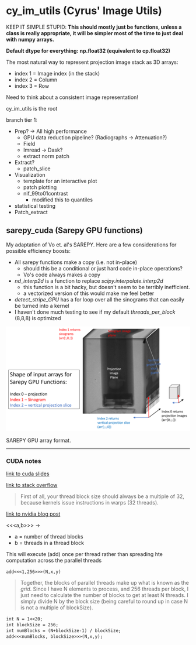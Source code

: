 # cy_im_utils (Cyrus' Image Utils)

KEEP IT SIMPLE STUPID:
**This should mostly just be functions, unless a class is really appropriate,
it will be simpler most of the time to just deal with numpy arrays.**

**Default dtype for everything: np.float32 (equivalent to cp.float32)**

The most natural way to represent projection image stack as 3D arrays:
- index 1 = Image index (in the stack)
- index 2 = Column
- index 3 = Row

Need to think about a consistent image representation!

cy_im_utils is the root

branch tier 1:
- Prep? -> All high performance
  - GPU data reduction pipeline? (Radiographs -> Attenuation?)
  - Field
  - Imread -> Dask?
  - extract norm patch
- Extract?
  - patch_slice
- Visualization
  - template for an interactive plot
  - patch plotting
  - nif_99to01contrast
    - modified this to quantiles
- statistical testing
- Patch_extract

## sarepy_cuda (Sarepy GPU functions)

My adaptation of Vo et. al's SAREPY. Here are a few considerations for possible
efficiency boosts:
- All sarepy functions make a copy (i.e. not in-place) 
    - should this be a conditional or just hard code in-place operations?
    - Vo's code always makes a copy
- *nd_interp2d* is a function to replace *scipy.interpolate.interp2d*
    - this function is a bit hacky, but doesn't seem to be terribly
      inefficient.
    - a vectorized version of this would make me feel better
- *detect_stripe_GPU* has a for loop over all the sinograms that can easily
  be turned into a kernel
- I haven't done much testing to see if my default *threads_per_block* (8,8,8)
  is optimized

![SAREPY GPU Array format](sarepy_gpu_array_format.png)

SAREPY GPU array format.

---

### CUDA notes

[link to cuda slides](https://www.nvidia.com/content/GTC-2010/pdfs/2131_GTC2010.pdf)

[link to stack overflow](https://stackoverflow.com/questions/4391162/cuda-determining-threads-per-block-blocks-per-gridhttps://stackoverflow.com/questions/4391162/cuda-determining-threads-per-block-blocks-per-grid)
> First of all, your thread block size should always be a multiple of 32, because kernels issue instructions in warps (32 threads).

[link to nvidia blog post](https://developer.nvidia.com/blog/even-easier-introduction-cuda/)

<<<a,b>>> $\rightarrow$ 
- a = number of thread blocks
- b = threads in a thread block

This will execute (add) once per thread rather than spreading hte computation across the parallel threads

    add<<<1,256>>>(N,x,y) 
    
> Together, the blocks of parallel threads make up what is known as the *grid*. Since I have N elements to process, and 256 threads per block, I just need to calculate the number of blocks to get at least N threads. I simply divide N by the block size (being careful to round up in case N is not a multiple of blockSize).

    int N = 1<<20;
    int blockSize = 256;
    int numBlocks = (N+blockSize-1) / blockSize;
    add<<<numBlocks, blockSize>>>(N,x,y);



